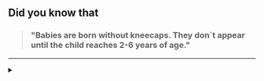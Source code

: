 ## Did you know that

<h3>
  <blockquote>
<!--START_SECTION:debris-->                                                                                                                                                                                                                                                                                               
"Babies are born without kneecaps. They don`t appear until the child reaches 2-6 years of age."
<!--END_SECTION:debris-->
  </blockquote>
</h3>

-----

<details>
  <summary></summary>

<img src="https://github-readme-stats.vercel.app/api?show_icons=true&hide=issues&username=ekickx"> <img src="https://github-readme-stats.vercel.app/api/top-langs/?layout=compact&username=ekickx">

</details>
